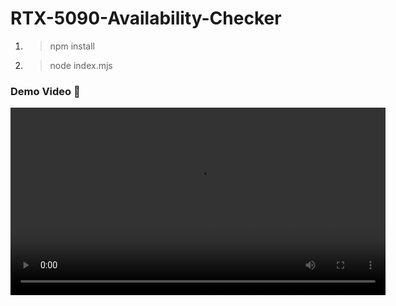 # RTX-5090-Availability-Checker

1. >npm install
2. >node index.mjs

### Demo Video 🎥
<video src="https://github.com/algobasket/RTX-5090-Availability-Checker/raw/refs/heads/main/video.mp4" controls width="600"></video>
